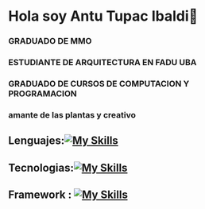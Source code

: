 # Hola soy Antu Tupac Ibaldi👋
### GRADUADO DE MMO
### ESTUDIANTE DE ARQUITECTURA EN FADU UBA
### GRADUADO DE CURSOS DE COMPUTACION Y PROGRAMACION
### amante de las plantas y creativo
## Lenguajes:[![My Skills](https://skillicons.dev/icons?i=js,html,css,python)](https://skillicons.dev)
## Tecnologias:[![My Skills](https://skillicons.dev/icons?i=git,nodejs,mysql,autocad,photoshop)](https://skillicons.dev)
## Framework : [![My Skills](https://skillicons.dev/icons?i=react,vue,bootstrap)](https://skillicons.dev)
<!--
**antukung/antukung** is a ✨ _special_ ✨ repository because its `README.md` (this file) appears on your GitHub profile.

Here are some ideas to get you started:

- 🔭 I’m currently working on ...
- 🌱 I’m currently learning ...
- 👯 I’m looking to collaborate on ...
- 🤔 I’m looking for help with ...
- 💬 Ask me about ...
- 📫 How to reach me: ...
- 😄 Pronouns: ...
- ⚡ Fun fact: ...
-->
